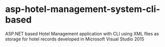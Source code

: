 # asp-hotel-management-system-cli-based

ASP.NET based Hotel Management application with CLI using XML flies as storage for hotel records developed in Microsoft Visual Studio 2015